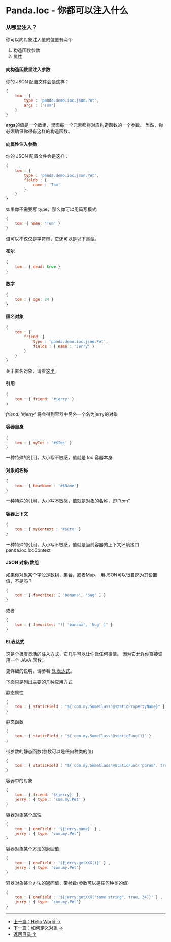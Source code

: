 Panda.Ioc - 你都可以注入什么
============================

### 从哪里注入？
你可以向对象注入值的位置有两个

 1. 构造函数参数
 2. 属性

#### 向构造函数里注入参数
你的 JSON 配置文件会是这样：
```JavaScript
{
	tom : {
		type : 'panda.demo.ioc.json.Pet',
		args : ['Tom']
	}
}
```
**args**的值是一个数组，里面每一个元素都将对应构造函数的一个参数。
当然，你必须确保你得有这样的构造函数。

#### 向属性注入参数
你的 JSON 配置文件会是这样：
```JavaScript
{
	tom : {
		type : 'panda.demo.ioc.json.Pet',
		fields : {
			name : 'Tom'
		}
	}
}
```

如果你不需要写 type，那么你可以用简写模式:
```JavaScript
{
	tom: { name: 'Tom' }
}
```

值可以不仅仅是字符串，它还可以是以下类型。

#### 布尔
```JavaScript
{
	tom : { dead: true }
}
```

#### 数字
```JavaScript
{
	tom : { age: 24 }
}
```

#### 匿名对象
```JavaScript
{
	tom : {
		friend: {
			type : 'panda.demo.ioc.json.Pet',
			fields : { name : 'Jerry' }
		}
	}
}
```
关于匿名对象，请看[这里](define_zh.md)。

#### 引用
```JavaScript
{
	tom : { friend: '#jerry' }
}
```
*friend: '#jerry'* 将会得到容器中另外一个名为jerry的对象

#### 容器自身
```JavaScript
{
	tom : { myIoc : '#$Ioc' }
}
```
一种特殊的引用，大小写不敏感，值就是 Ioc 容器本身

#### 对象的名称
```JavaScript
{
	tom : { beanName : '#$Name'}
}
```
一种特殊的引用，大小写不敏感，值就是对象的名称，即 "tom"

#### 容器上下文
```JavaScript
{
	tom : { myContext : '#$Ctx' }
}
```
一种特殊的引用，大小写不敏感，值就是当前容器的上下文环境接口 panda.ioc.IocContext

#### JSON 对象/数组
如果你对象某个字段是数组，集合，或者Map， 用JSON可以很自然为其设置值，不是吗？
```JavaScript
{
	tom : { favorites: [ 'banana', 'bug' ] }
}
```

或者
```JavaScript
{
	tom : { favorites: "![ 'banana', 'bug' ]" }
}
```

#### EL表达式
这是个极度灵活的注入方式，它几乎可以让你做任何事情。 因为它允许你直接调用一个 JAVA 函数。

更详细的说明，请参看 [EL表达式](../core/el_zh.md)。

下面只是列出主要的几种应用方式

静态属性
```JavaScript
{
	tom : { staticField : "${'com.my.SomeClass'@staticPropertyName}" }
}
```

静态函数
```JavaScript
{
	tom : { staticField : "${'com.my.SomeClass'@staticFunc()}" }
}
```

带参数的静态函数(参数可以是任何种类的值)
```JavaScript
{
	tom : { staticField : "${'com.my.SomeClass'@staticFunc('param', true)}" }
}
```

容器中的对象
```JavaScript
{
	tom : { friend: '${jerry}' },
	jerry : { type : 'com.my.Pet' }
}
```

容器对象某个属性
```JavaScript
{
	tom : { oneField : '${jerry.name}' } ,
	jerry : { type: 'com.my.Pet'}
}
```

容器对象某个方法的返回值
```JavaScript
{
	tom : { oneField : '${jerry.getXXX()}' } ,
	jerry : { type: 'com.my.Pet'}
}
```

容器对象某个方法的返回值，带参数(参数可以是任何种类的值)
```JavaScript
{
	tom : { oneField : '${jerry.getXXX("some string", true, 34)}' } ,
	jerry : { type: 'com.my.Pet'}
}
```



---

 - [上一篇：Hello World →](ioc_zh.md)
 - [下一篇：如何定义对象 →](define_zh.md)
 - [返回目录 ↑](ioc_zh.md#文档目录)
